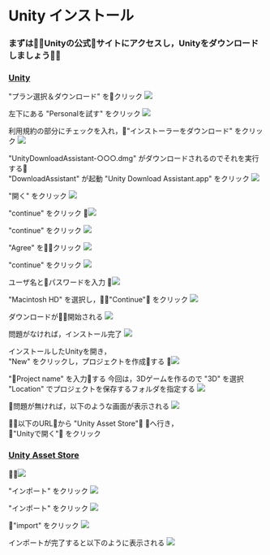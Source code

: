 # Unity インストール
### まずはUnityの公式サイトにアクセスし，Unityをダウンロードしましょう
### [Unity](https://unity3d.com/jp)

"プラン選択＆ダウンロード" をクリック
<img src="../img/Unity-install/Unity-homepage.png">

左下にある "Personalを試す" をクリック 
<img src="../img/Unity-install/Unity-plan-chose.png">

利用規約の部分にチェックを入れ，"インストーラーをダウンロード" をクリック
<img src="../img/Unity-install/Unity-download-installer.png">

"UnityDownloadAssistant-○○○.dmg" がダウンロードされるのでそれを実行する<br>
"DownloadAssistant" が起動 "Unity Download Assistant.app" をクリック
<img src="../img/Unity-install/Unity-download-assistant.png">

"開く" をクリック
<img src="../img/Unity-install/warning.png">

"continue" をクリック
<img src="../img/Unity-install/introduction.png">

"continue" をクリック
<img src="../img/Unity-install/Lisence.png">

"Agree" をクリック
<img src="../img/Unity-install/agreement.png">

"continue" をクリック
<img src="../img/Unity-install/component-selection.png">

ユーザ名とパスワードを入力
<img src="../img/Unity-install/auth.png">

"Macintosh HD" を選択し，"Continue" をクリック
<img src="../img/Unity-install/Destination-Select.png">

ダウンロードが開始される
<img src="../img/Unity-install/Downloading.png">

問題がなければ，インストール完了
<img src="../img/Unity-install/Success.png">

インストールしたUnityを開き，<br>
"New" をクリックし，プロジェクトを作成する
<img src="../img/Unity-install/Unity-project.png">

"Project name" を入力する
今回は，3Dゲームを作るので "3D" を選択
"Location" でプロジェクトを保存するフォルダを指定する
<img src="../img/Unity-install/create-project.png">

問題が無ければ，以下のような画面が表示される
<img src="../img/Unity-install/Unity-screen.png">

以下のURLから "Unity Asset Store" へ行き，<br>
"Unityで開く" をクリック

### [Unity Asset Store](https://assetstore.unity.com/packages/essentials/tutorial-projects/survival-shooter-tutorial-40756)
<img src="../img/Unity-install/Unity-assetstore.png">

"インポート" をクリック
<img src="../img/Unity-install/Unity-asset-import.png">

"インポート" をクリック
<img src="../img/Unity-install/Unity-import-confirmation.png">

"import" をクリック
<img src="../img/Unity-install/Unity-import-package.png">

インポートが完了すると以下のように表示される
<img src="../img/Unity-install/Unity-import-complete.png">